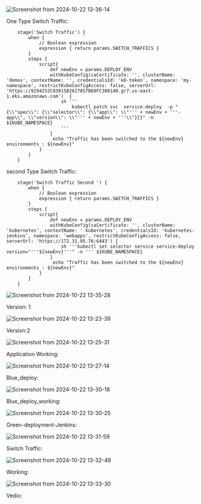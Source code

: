 
![Screenshot from 2024-10-22 13-36-14](https://github.com/user-attachments/assets/c2b22feb-3a59-4559-92cd-ea7817ad347b)


  One Type Switch  Traffic:
    

        stage('Switch Traffic') {
            when {
                // Boolean expression
                expression { return params.SWITCH_TRAFFICS }
            }
            steps {
                script{
                    def newEnv = params.DEPLOY_ENV
                    withKubeConfig(caCertificate: '', clusterName: 'demos', contextName: '', credentialsId: 'k8-token', namespace: 'my-namespace', restrictKubeConfigAccess: false, serverUrl: 'https://9294252C03015B2627857B69FC308140.gr7.us-east-1.eks.amazonaws.com')  {
                        sh '''
                            kubectl patch svc  service-deploy  -p "{\\"spec\\": {\\"selector\\": {\\"app\\": \\"''' + newEnv + '''-app\\", \\"version\\": \\"''' + newEnv + '''\\"}}}" -n ${KUBE_NAMESPACE}
                        '''
                    }
                     echo "Traffic has been switched to the ${newEnv} environments : ${newEnv}"
                }
            }
        }


 second Type Switch Traffic:

        
        stage('Switch Traffic Second ') {
            when {
                // Boolean expression
                expression { return params.SWITCH_TRAFFICS }
            }
            steps {
                script{
                    def newEnv = params.DEPLOY_ENV
                    withKubeConfig(caCertificate: '', clusterName: 'kubernetes', contextName: ' kubernetes', credentialsId: 'kubernetes-jenkins', namespace: 'webapps', restrictKubeConfigAccess: false, serverUrl: 'https://172.31.95.76:6443') {
                        sh '''kubectl set selector service service-deploy version="'''${newEnv}'''" -n ''' ${KUBE_NAMESPACE}
                    }
                     echo "Traffic has been switched to the ${newEnv} environments : ${newEnv}"
                }
            }
        }
        

![Screenshot from 2024-10-22 13-35-28](https://github.com/user-attachments/assets/0978b0c0-85db-4fcd-91f8-2bd0b25adeaf)



Version: 1

![Screenshot from 2024-10-22 13-23-39](https://github.com/user-attachments/assets/9b55026a-c03e-4d93-a466-e7844c9a0e00)


Version:2 

![Screenshot from 2024-10-22 13-25-31](https://github.com/user-attachments/assets/15d6d313-9209-4e30-8bc6-9a666e59ca21)


Application Working:

![Screenshot from 2024-10-22 13-27-14](https://github.com/user-attachments/assets/2168c4da-717e-4001-a83f-7dde32aad8ff)


Blue_deploy:

![Screenshot from 2024-10-22 13-30-18](https://github.com/user-attachments/assets/13803186-2fc7-41d9-9b77-9d3a07e34967)

Blue_deploy_working:

![Screenshot from 2024-10-22 13-30-25](https://github.com/user-attachments/assets/d1459f97-15aa-4555-b389-71140a00b287)

Green-deployment-Jenkins:

![Screenshot from 2024-10-22 13-31-59](https://github.com/user-attachments/assets/8cd97f94-01d9-44fb-adda-3e329c656295)

Switch Traffic:

![Screenshot from 2024-10-22 13-32-49](https://github.com/user-attachments/assets/50228c49-63c1-4ace-8000-3dff7a62ce59)

Working:

![Screenshot from 2024-10-22 13-33-30](https://github.com/user-attachments/assets/72171d75-5ab9-4ff3-bc9e-bccc69359254)

Vedio:




